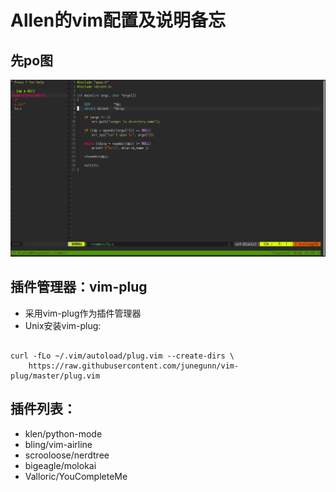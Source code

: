 # Allen的vim配置及说明备忘
## 先po图

![image](https://github.com/allen0125/vim/blob/master/vim%E9%85%8D%E7%BD%AE%E6%95%88%E6%9E%9C%E5%9B%BE.png)

## 插件管理器：vim-plug
* 采用vim-plug作为插件管理器
* Unix安装vim-plug:

```shell

curl -fLo ~/.vim/autoload/plug.vim --create-dirs \
    https://raw.githubusercontent.com/junegunn/vim-plug/master/plug.vim

```

## 插件列表：
* klen/python-mode
* bling/vim-airline
* scrooloose/nerdtree
* bigeagle/molokai
* Valloric/YouCompleteMe

